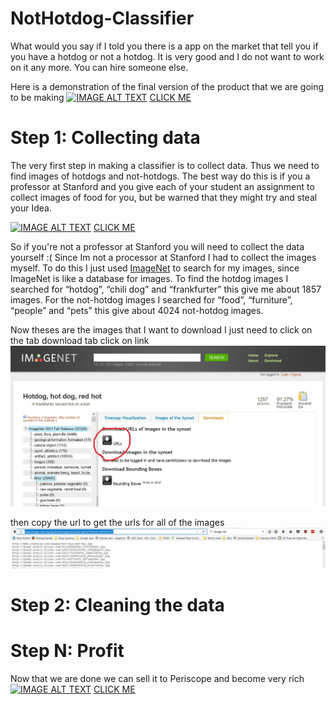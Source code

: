 
[//]: # (Image References)

[ImageNet1]: ./git_images/ImageNet1.jpg "ImageNet part 1"
[ImageNet2]: ./git_images/ImageNet2.jpg "ImageNet part 2"

# NotHotdog-Classifier
What would you say if I told you there is a app on the market that tell you if you have a hotdog or not a hotdog. It is very good and I do not want to work on it any more. You can hire someone else.


Here is a demonstration of the final version of the product that we are going to be making
[![IMAGE ALT TEXT](http://img.youtube.com/vi/ACmydtFDTGs/0.jpg)](https://youtu.be/ACmydtFDTGs)
[CLICK ME](https://www.youtube.com/watch?v=ACmydtFDTGs)



# Step 1: Collecting data
The very first step in making a classifier is to collect data. Thus we need to find images of hotdogs and not-hotdogs. The best way do this is if you a professor at Stanford and you give each of your student an assignment to collect images of food for you, but be warned that they might try and steal your Idea.

[![IMAGE ALT TEXT](http://img.youtube.com/vi/T0FA_69nXjM/0.jpg)](https://youtu.be/T0FA_69nXjM)
[CLICK ME](https://www.youtube.com/watch?v=T0FA_69nXjM)


So if you're not a professor at Stanford you will need to collect the data yourself :(   Since Im not a processor at Stanford I had to collect the images myself. To do this I just used [ImageNet](http://www.image-net.org/) to search for my images, since ImageNet is like a database for images. To find the hotdog images I searched for “hotdog”, “chili dog” and “frankfurter” this give me about 1857 images.  For the not-hotdog images I searched for “food”, “furniture”, “people” and “pets” this give about 4024 not-hotdog images.

Now theses are the images that I want to download I just need to click on the tab download tab click on link
![ImageNet1]

then copy the url to get the urls for all of the images
![ImageNet2]


# Step 2: Cleaning the data

# Step N: Profit
Now that we are done we can sell it to Periscope and become very rich
[![IMAGE ALT TEXT](http://img.youtube.com/vi/AJsOA4Zl6Io/0.jpg)](https://youtu.be/AJsOA4Zl6Io)
[CLICK ME](https://www.youtube.com/watch?v=AJsOA4Zl6Io)
